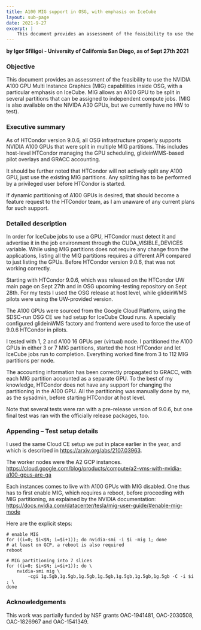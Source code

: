 ```yaml
---
title: A100 MIG support in OSG, with emphasis on IceCube
layout: sub-page
date: 2021-9-27
excerpt: |
    This document provides an assessment of the feasibility to use the NVIDIA A100 GPU Multi Instance Graphics (MIG) capabilities inside OSG, with a particular emphasis on IceCube. MIG allows an A100 GPU to be split in several partitions that can be assigned to independent compute jobs. (MIG is also available on the NIVIDA A30 GPUs, but we currently have no HW to test).
---
```


**by Igor Sfiligoi - University of California San Diego, as of Sept 27th 2021**

### Objective

This document provides an assessment of the feasibility to use the NVIDIA A100 GPU Multi Instance Graphics (MIG) capabilities inside OSG, with a particular emphasis on IceCube. MIG allows an A100 GPU to be split in several partitions that can be assigned to independent compute jobs. (MIG is also available on the NIVIDA A30 GPUs, but we currently have no HW to test).

### Executive summary
As of HTCondor version 9.0.6, all OSG infrastructure properly supports NVIDIA A100 GPUs that were split in multiple MIG partitions. This includes host-level HTCondor managing the GPU scheduling, glideinWMS-based pilot overlays and GRACC accounting.

It should be further noted that HTCondor will not actively split any A100 GPU, just use the existing MIG partitions. Any splitting has to be performed by a privileged user before HTCondor is started.

If dynamic partitioning of A100 GPUs is desired, that should become a feature request to the HTCondor team, as I am unaware of any current plans for such support.

### Detailed description

In order for IceCube jobs to use a GPU, HTCondor must detect it and advertise it in the job environment through the CUDA_VISIBLE_DEVICES variable.
While using MIG partitions does not require any change from the applications, listing all the MIG partitions requires a different API compared to just listing the GPUs. Before HTCondor version 9.0.6, that was not working correctly.

Starting with HTCondor 9.0.6, which was released on the HTCondor UW main page on Sept 27th and in OSG upcoming-testing repository on Sept 28th. For my tests I used the OSG release at host level, while glideinWMS pilots were using the UW-provided version.

The A100 GPUs were sourced from the Google Cloud Platform, using the SDSC-run OSG CE we had setup for IceCube Cloud runs. A specially configured glideinWMS factory and frontend were used to force the use of 9.0.6 HTCondor in pilots.

I tested with 1, 2 and A100 16 GPUs per (virtual) node. I partitioned the A100 GPUs in either 3 or 7 MIG partitions, started the host HTCondor and let IceCube jobs run to completion. Everything worked fine from 3 to 112 MIG partitions per node.

The accounting information has been correctly propagated to GRACC, with each MIG partition accounted as a separate GPU.
To the best of my knowledge, HTCondor does not have any support for changing the partitioning in the A100 GPU. All the partitioning was manually done by me, as the sysadmin, before starting HTCondor at host level.

Note that several tests were ran with a pre-release version of 9.0.6, but one final test was ran with the officially release packages, too.

### Appending – Test setup details
I used the same Cloud CE setup we put in place earlier in the year, and which is described in <https://arxiv.org/abs/2107.03963>.

The worker nodes were the A2 GCP instances.
<https://cloud.google.com/blog/products/compute/a2-vms-with-nvidia-a100-gpus-are-ga>

Each instances comes to live with A100 GPUs with MIG disabled. One thus has to first enable MIG, which requires a reboot, before proceeding with MIG partitioning, as explained by the NVIDIA documentation:
<https://docs.nvidia.com/datacenter/tesla/mig-user-guide/#enable-mig-mode>

Here are the explicit steps:

```
# enable MIG
for ((i=0; $i<$N; i=$i+1)); do nvidia-smi -i $i -mig 1; done
# at least on GCP, a reboot is also required
reboot

# MIG partitioning into 7 slices
for ((i=0; $i<$N; i=$i+1)); do \
    nvidia-smi mig \
        -cgi 1g.5gb,1g.5gb,1g.5gb,1g.5gb,1g.5gb,1g.5gb,1g.5gb -C -i $i ; \
done
```


### Acknowledgements
This work was partially funded by NSF grants OAC-1941481, OAC-2030508, OAC-1826967 and OAC-1541349.

